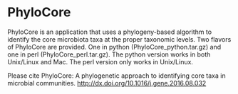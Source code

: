 # PhyloCore
PhyloCore is an application that uses a phylogeny-based algorithm to identify the core microbiota taxa at the proper taxonomic levels. Two flavors of PhyloCore are provided. One in python (PhyloCore_python.tar.gz) and one in perl (PhyloCore_perl.tar.gz). The python version works in both Unix/Linux and Mac. The perl version only works in Unix/Linux.


Please cite PhyloCore: A phylogenetic approach to identifying core taxa in microbial communities. http://dx.doi.org/10.1016/j.gene.2016.08.032
